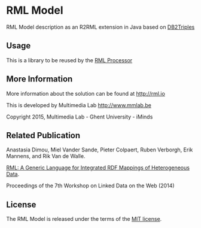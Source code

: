 RML Model
============

RML Model description as an R2RML extension in Java based on [DB2Triples](https://github.com/antidot/db2triples/)

Usage
-----
This is a library to be reused by the [RML Processor](http://github.com/rmlio/rmlprocessor)

More Information
----------------

More information about the solution can be found at http://rml.io

This is developed by Multimedia Lab http://www.mmlab.be

Copyright 2015, Multimedia Lab - Ghent University - iMinds


Related Publication
-------------------
Anastasia Dimou, Miel Vander Sande, Pieter Colpaert, Ruben Verborgh, Erik Mannens, and Rik Van de Walle.

[RML: A Generic Language for Integrated RDF Mappings of Heterogeneous Data](http://ruben.verborgh.org/publications/dimou_ldow_2014/).

Proceedings of the 7th Workshop on Linked Data on the Web (2014)



License
-------

The RML Model is released under the terms of the [MIT license](http://opensource.org/licenses/mit-license.html).
